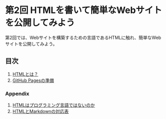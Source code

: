 
# 第2回 HTMLを書いて簡単なWebサイトを公開してみよう

第2回では、Webサイトを構築するための言語であるHTMLに触れ、簡単なWebサイトを公開してみよう。

## 目次

1. [HTMLとは？](./handouts/1_what_is_html.md)
2. [GitHub Pagesの準備](./handouts/2_prepare_pages_repo.md)

### Appendix

1. [HTMLはプログラミング言語ではないのか](./handouts/a1_programing_and_markup.md)
2. [HTMLとMarkdownの対応表](./handouts/a2_html_tag_and_markdown.md)
